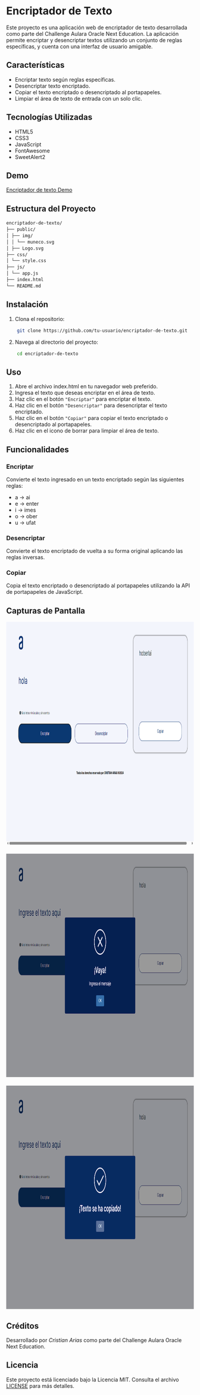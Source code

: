 # Encriptador de Texto

Este proyecto es una aplicación web de encriptador de texto desarrollada como parte del Challenge Aulara Oracle Next Education. La aplicación permite encriptar y desencriptar textos utilizando un conjunto de reglas específicas, y cuenta con una interfaz de usuario amigable.

## Características

- Encriptar texto según reglas específicas.
- Desencriptar texto encriptado.
- Copiar el texto encriptado o desencriptado al portapapeles.
- Limpiar el área de texto de entrada con un solo clic.

## Tecnologías Utilizadas

- HTML5
- CSS3
- JavaScript
- FontAwesome
- SweetAlert2

## Demo
[Encriptador de texto Demo](https://cristian0813.github.io/encriptadordetexto/)

## Estructura del Proyecto

```bash
encriptador-de-texto/
├── public/
│ ├── img/
│ │ └── muneco.svg
│ ├── Logo.svg
├── css/
│ └── style.css
├── js/
│ └── app.js
├── index.html
└── README.md
```

## Instalación

1. Clona el repositorio:
```bash
    git clone https://github.com/tu-usuario/encriptador-de-texto.git
```

2. Navega al directorio del proyecto:
```bash
    cd encriptador-de-texto
```

## Uso
1. Abre el archivo index.html en tu navegador web preferido.
1. Ingresa el texto que deseas encriptar en el área de texto.
1. Haz clic en el botón ```"Encriptar"``` para encriptar el texto.
1. Haz clic en el botón ```"Desencriptar"``` para desencriptar el texto encriptado.
1. Haz clic en el botón ```"Copiar"``` para copiar el texto encriptado o desencriptado al portapapeles.
1. Haz clic en el icono de borrar para limpiar el área de texto.

## Funcionalidades
### Encriptar
Convierte el texto ingresado en un texto encriptado según las siguientes reglas:
* a -> ai
* e -> enter
* i -> imes
* o -> ober
* u -> ufat

### Desencriptar
Convierte el texto encriptado de vuelta a su forma original aplicando las reglas inversas.

### Copiar
Copia el texto encriptado o desencriptado al portapapeles utilizando la API de portapapeles de JavaScript.

## Capturas de Pantalla
<p align="center">
    <img src="./public/img/encritar_1.png" alt="Pantalla Principal" width="800" height="600">
    <img src="./public/img/encritar_2.png" alt="Pantalla Principal" width="800" height="600" style="margin-top: 20px;">
    <img src="./public/img/encritar_3.png" alt="Pantalla Principal" width="800" height="600" style="margin-top: 20px;">
</p>

## Créditos
Desarrollado por *Cristian Arias* como parte del Challenge Aulara Oracle Next Education.

## Licencia
Este proyecto está licenciado bajo la Licencia MIT. Consulta el archivo [LICENSE](/LICENSE) para más detalles.
